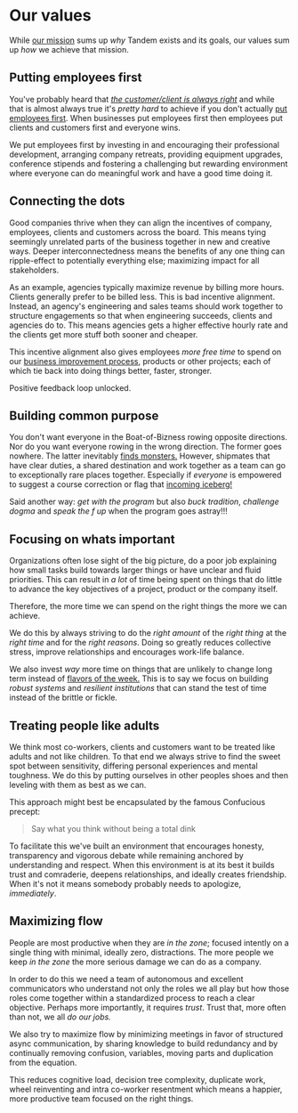 # Our values

While [our mission](./README.md) sums up _why_ Tandem exists and its goals, our values sum up _how_ we achieve that mission.

## Putting employees first

You've probably heard that [_the customer/client is always right_](https://en.wikipedia.org/wiki/The_customer_is_always_right) and while that is almost always true it's _pretty hard_ to achieve if you don't actually [put employees first](https://www.forbes.com/sites/pavelkrapivin/2018/07/09/sir-richard-bransons-5-billion-reasons-to-make-your-employees-candidates-happy/#3b33e2ef6710). When businesses put employees first then employees put clients and customers first and everyone wins.

We put employees first by investing in and encouraging their professional development, arranging company retreats, providing equipment upgrades, conference stipends and fostering a challenging but rewarding environment where everyone can do meaningful work and have a good time doing it.

## Connecting the dots

Good companies thrive when they can align the incentives of company, employees, clients and customers across the board. This means tying seemingly unrelated parts of the business together in new and creative ways. Deeper interconnectedness means the benefits of any one thing can ripple-effect to potentially everything else; maximizing impact for all stakeholders.

As an example, agencies typically maximize revenue by billing more hours. Clients generally prefer to be billed less. This is bad incentive alignment. Instead, an agency's engineering and sales teams should work together to structure engagements so that when engineering succeeds, clients and agencies do to. This means agencies gets a higher effective hourly rate and the clients get more stuff both sooner and cheaper.

This incentive alignment also gives employees _more free time_ to spend on our [business improvement process](./../guides/improve-tandem.md), products or other projects; each of which tie back into doing things better, faster, stronger.

Positive feedback loop unlocked.

## Building common purpose

You don't want everyone in the Boat-of-Bizness rowing opposite directions. Nor do you want everyone rowing in the wrong direction. The former goes nowhere. The latter inevitably [finds monsters.](https://www.youtube.com/watch?v=3Q2WPneqhhs) However, shipmates that have clear duties, a shared destination and work together as a team can go to exceptionally rare places together. Especially if _everyone_ is empowered to suggest a course correction or flag that [incoming iceberg!](https://youtu.be/kdlZNAXxOVo?t=232)

Said another way: _get with the program_ but also _buck tradition_, _challenge dogma_ and _speak the f up_ when the program goes astray!!!

## Focusing on whats important

Organizations often lose sight of the big picture, do a poor job explaining how small tasks build towards larger things or have unclear and fluid priorities. This can result in _a lot_ of time being spent on things that do little to advance the key objectives of a project, product or the company itself.

Therefore, the more time we can spend on the right things the more we can achieve.

We do this by always striving to do the _right amount_ of the _right thing_ at the _right time_ and for the _right reasons_. Doing so greatly reduces collective stress, improve relationships and encourages work-life balance.

We also invest _way_ more time on things that are unlikely to change long term instead of [flavors of the week.](https://www.youtube.com/watch?v=uAmINmjpQxw) This is to say we focus on building _robust systems_ and _resilient institutions_ that can stand the test of time instead of the brittle or fickle.

## Treating people like adults

We think most co-workers, clients and customers want to be treated like adults and not like children. To that end we always strive to find the sweet spot between sensitivity, differing personal experiences and mental toughness. We do this by putting ourselves in other peoples shoes and then leveling with them as best as we can.

This approach might best be encapsulated by the famous Confucious precept:

> Say what you think without being a total dink

To facilitate this we've built an environment that encourages honesty, transparency and vigorous debate while remaining anchored by understanding and respect. When this environment is at its best it builds trust and comraderie, deepens relationships, and ideally creates friendship. When it's not it means somebody probably needs to apologize, _immediately_.

## Maximizing flow

People are most productive when they are _in the zone_; focused intently on a single thing with minimal, ideally zero, distractions. The more people we keep _in the zone_ the more serious damage we can do as a company.

In order to do this we need a team of autonomous and excellent communicators who understand not only the roles we all play but how those roles come together within a standardized process to reach a clear objective. Perhaps more importantly, it requires _trust_. Trust that, more often than not, we all _do our jobs._

We also try to maximize flow by minimizing meetings in favor of structured async communication, by sharing knowledge to build redundancy and by continually removing confusion, variables, moving parts and duplication from the equation.

This reduces cognitive load, decision tree complexity, duplicate work, wheel reinventing and intra co-worker resentment which means a happier, more productive team focused on the right things.



